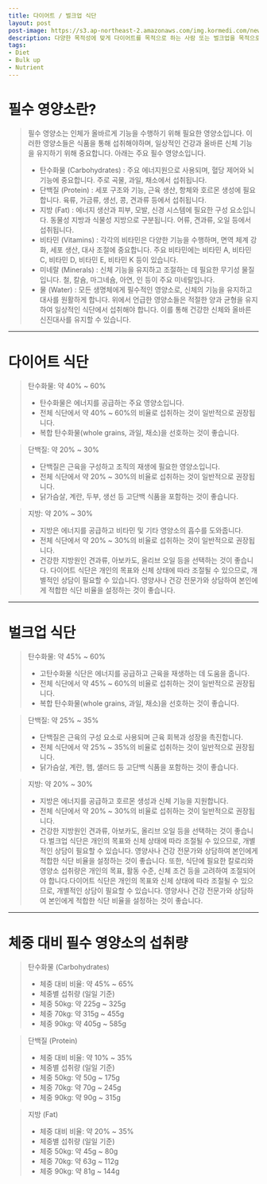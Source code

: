 ```yaml
---
title: 다이어트 / 벌크업 식단
layout: post
post-image: https://s3.ap-northeast-2.amazonaws.com/img.kormedi.com/news/article/__icsFiles/artimage/2017/01/11/c_km601/shutterstock_544483108_540.jpg
description: 다양한 목적성에 맞게 다이어트를 목적으로 하는 사람 또는 벌크업을 목적으로 하는 사람들의 식단을 체계적으로 정보를 제공합니다. 
tags:
- Diet
- Bulk up
- Nutrient
---
```


# 필수 영양소란?
>필수 영양소는 인체가 올바르게 기능을 수행하기 위해 필요한 영양소입니다. 이러한 영양소들은 식품을 통해 섭취해야하며, 일상적인 건강과 올바른 신체 기능을 유지하기 위해 중요합니다. 아래는 주요 필수 영양소입니다.
> * 탄수화물 (Carbohydrates) : 주요 에너지원으로 사용되며, 혈당 제어와 뇌 기능에 중요합니다. 주로 곡물, 과일, 채소에서 섭취됩니다.
> * 단백질 (Protein) : 세포 구조와 기능, 근육 생산, 항체와 호르몬 생성에 필요합니다. 육류, 가금류, 생선, 콩, 견과류 등에서 섭취됩니다.
> * 지방 (Fat) : 에너지 생산과 피부, 모발, 신경 시스템에 필요한 구성 요소입니다. 동물성 지방과 식물성 지방으로 구분됩니다. 어류, 견과류, 오일 등에서 섭취됩니다.
> * 비타민 (Vitamins) : 각각의 비타민은 다양한 기능을 수행하며, 면역 체계 강화, 세포 생산, 대사 조절에 중요합니다. 주요 비타민에는 비타민 A, 비타민 C, 비타민 D, 비타민 E, 비타민 K 등이 있습니다.
> * 미네랄 (Minerals) : 신체 기능을 유지하고 조절하는 데 필요한 무기성 물질입니다. 철, 칼슘, 마그네슘, 아연, 인 등이 주요 미네랄입니다.
> * 물 (Water) : 모든 생명체에게 필수적인 영양소로, 신체의 기능을 유지하고 대사를 원활하게 합니다.
> 위에서 언급한 영양소들은 적절한 양과 균형을 유지하여 일상적인 식단에서 섭취해야 합니다. 이를 통해 건강한 신체와 올바른 신진대사를 유지할 수 있습니다.

---
# 다이어트 식단
> 탄수화물: 약 40% ~ 60%
> * 탄수화물은 에너지를 공급하는 주요 영양소입니다.
> * 전체 식단에서 약 40% ~ 60%의 비율로 섭취하는 것이 일반적으로 권장됩니다.
> * 복합 탄수화물(whole grains, 과일, 채소)을 선호하는 것이 좋습니다.

> 단백질: 약 20% ~ 30%
> * 단백질은 근육을 구성하고 조직의 재생에 필요한 영양소입니다.
> * 전체 식단에서 약 20% ~ 30%의 비율로 섭취하는 것이 일반적으로 권장됩니다.
> * 닭가슴살, 계란, 두부, 생선 등 고단백 식품을 포함하는 것이 좋습니다.

> 지방: 약 20% ~ 30%
> * 지방은 에너지를 공급하고 비타민 및 기타 영양소의 흡수를 도와줍니다.
> * 전체 식단에서 약 20% ~ 30%의 비율로 섭취하는 것이 일반적으로 권장됩니다.
> * 건강한 지방원인 견과류, 아보카도, 올리브 오일 등을 선택하는 것이 좋습니다.
> 다이어트 식단은 개인의 목표와 신체 상태에 따라 조절될 수 있으므로, 개별적인 상담이 필요할 수 있습니다. 영양사나 건강 전문가와 상담하여 본인에게 적합한 식단 비율을 설정하는 것이 좋습니다.

---

# 벌크업 식단
> 탄수화물: 약 45% ~ 60%
> * 고탄수화물 식단은 에너지를 공급하고 근육을 재생하는 데 도움을 줍니다.
> * 전체 식단에서 약 45% ~ 60%의 비율로 섭취하는 것이 일반적으로 권장됩니다.
> * 복합 탄수화물(whole grains, 과일, 채소)을 선호하는 것이 좋습니다.

> 단백질: 약 25% ~ 35%
> * 단백질은 근육의 구성 요소로 사용되며 근육 회복과 성장을 촉진합니다.
> * 전체 식단에서 약 25% ~ 35%의 비율로 섭취하는 것이 일반적으로 권장됩니다.
> * 닭가슴살, 계란, 햄, 샐러드 등 고단백 식품을 포함하는 것이 좋습니다.

> 지방: 약 20% ~ 30%
> * 지방은 에너지를 공급하고 호르몬 생성과 신체 기능을 지원합니다.
> * 전체 식단에서 약 20% ~ 30%의 비율로 섭취하는 것이 일반적으로 권장됩니다.
> * 건강한 지방원인 견과류, 아보카도, 올리브 오일 등을 선택하는 것이 좋습니다.벌크업 식단은 개인의 목표와 신체 상태에 따라 조절될 수 있으므로, 개별적인 상담이 필요할 수 있습니다. 영양사나 건강 전문가와 상담하여 본인에게 적합한 식단 비율을 설정하는 것이 좋습니다. 또한, 식단에 필요한 칼로리와 영양소 섭취량은 개인의 목표, 활동 수준, 신체 조건 등을 고려하여 조절되어야 합니다.다이어트 식단은 개인의 목표와 신체 상태에 따라 조절될 수 있으므로, 개별적인 상담이 필요할 수 있습니다. 영양사나 건강 전문가와 상담하여 본인에게 적합한 식단 비율을 설정하는 것이 좋습니다.

---

# 체중 대비 필수 영양소의 섭취량
> 탄수화물 (Carbohydrates)
> * 체중 대비 비율: 약 45% ~ 65%
> * 체중별 섭취량 (일일 기준)
> * 체중 50kg: 약 225g ~ 325g
> * 체중 70kg: 약 315g ~ 455g
> * 체중 90kg: 약 405g ~ 585g

> 단백질 (Protein)
> * 체중 대비 비율: 약 10% ~ 35%
> * 체중별 섭취량 (일일 기준)
> * 체중 50kg: 약 50g ~ 175g
> * 체중 70kg: 약 70g ~ 245g
> * 체중 90kg: 약 90g ~ 315g

> 지방 (Fat)
> * 체중 대비 비율: 약 20% ~ 35%
> * 체중별 섭취량 (일일 기준)
> * 체중 50kg: 약 45g ~ 80g
> * 체중 70kg: 약 63g ~ 112g
> * 체중 90kg: 약 81g ~ 144g